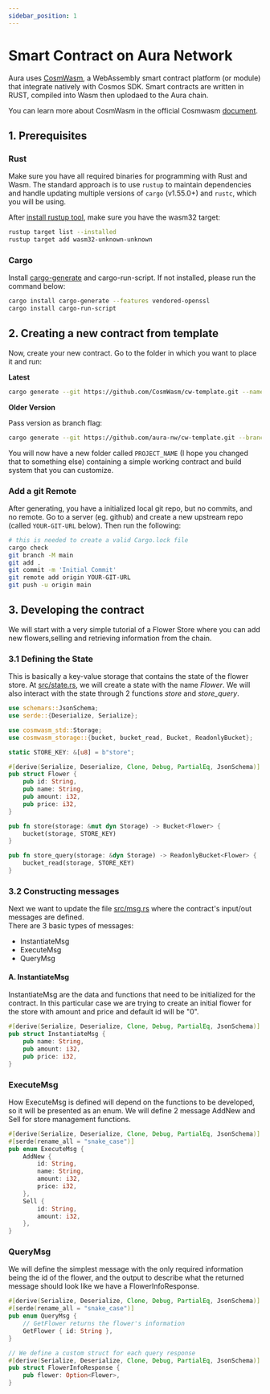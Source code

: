 ```yaml
---
sidebar_position: 1
---
```


# Smart Contract on Aura Network

Aura uses [CosmWasm](https://cosmwasm.com/), a WebAssembly smart contract platform (or module) that integrate natively with Cosmos SDK. Smart contracts are written in RUST, compiled into Wasm then uplodaed to the Aura chain.

You can learn more about CosmWasm in the official Cosmwasm [document](https://docs.cosmwasm.com/docs/1.0/). 

## 1. Prerequisites

### Rust

Make sure you have all required binaries for programming with Rust and Wasm. The standard approach is to use `rustup` to maintain dependencies and handle updating multiple versions of `cargo` (v1.55.0+) and `rustc`, which you will be using.  

After [install rustup tool](https://rustup.rs/), make sure you have the wasm32 target:
```sh
rustup target list --installed
rustup target add wasm32-unknown-unknown
```

### Cargo

Install [cargo-generate](https://github.com/ashleygwilliams/cargo-generate) and cargo-run-script.
If not installed, please run the command below:

```sh
cargo install cargo-generate --features vendored-openssl
cargo install cargo-run-script
```

## 2. Creating a new contract from template

Now, create your new contract.
Go to the folder in which you want to place it and run:

**Latest**

```sh
cargo generate --git https://github.com/CosmWasm/cw-template.git --name PROJECT_NAME
````

**Older Version**

Pass version as branch flag:

```sh
cargo generate --git https://github.com/aura-nw/cw-template.git --branch <version> --name PROJECT_NAME
```

You will now have a new folder called `PROJECT_NAME` (I hope you changed that to something else)
containing a simple working contract and build system that you can customize.

### Add a git Remote

After generating, you have a initialized local git repo, but no commits, and no remote.
Go to a server (eg. github) and create a new upstream repo (called `YOUR-GIT-URL` below).
Then run the following:

```sh
# this is needed to create a valid Cargo.lock file
cargo check
git branch -M main
git add .
git commit -m 'Initial Commit'
git remote add origin YOUR-GIT-URL
git push -u origin main
```

## 3. Developing the contract

We will start with a very simple tutorial of a Flower Store where you can add new flowers,selling and retrieving information from the chain.

### 3.1 Defining the State

This is basically a key-value storage that contains the state of the flower store. 
At [src/state.rs](https://github.com/aura-nw/flower-store-contract/blob/main/src/state.rs), we will create a state with the name _Flower_. We will also interact with the state through 2 functions _store_ and _store_query_.

```Rust
use schemars::JsonSchema;
use serde::{Deserialize, Serialize};

use cosmwasm_std::Storage;
use cosmwasm_storage::{bucket, bucket_read, Bucket, ReadonlyBucket};

static STORE_KEY: &[u8] = b"store";

#[derive(Serialize, Deserialize, Clone, Debug, PartialEq, JsonSchema)]
pub struct Flower {
    pub id: String,
    pub name: String,
    pub amount: i32,
    pub price: i32,
}

pub fn store(storage: &mut dyn Storage) -> Bucket<Flower> {
    bucket(storage, STORE_KEY)
}

pub fn store_query(storage: &dyn Storage) -> ReadonlyBucket<Flower> {
    bucket_read(storage, STORE_KEY)
}
```

### 3.2 Constructing messages

Next we want to update the file [src/msg.rs](https://github.com/aura-nw/flower-store-contract/blob/main/src/msg.rs) where the contract's input/out messages are defined.  
There are 3 basic types of messages:  
- InstantiateMsg
- ExecuteMsg
- QueryMsg

#### A. InstantiateMsg


InstantiateMsg are the data and functions that need to be initialized for the contract. In this particular case we are trying to create an initial flower for the store with amount and price and default id will be "0".  

```Rust
#[derive(Serialize, Deserialize, Clone, Debug, PartialEq, JsonSchema)]
pub struct InstantiateMsg {
    pub name: String,
    pub amount: i32,
    pub price: i32,
}
```

### ExecuteMsg
How ExecuteMsg is defined will depend on the functions to be developed, so it will be presented as an enum. We will define 2 message AddNew and Sell for store management functions.

```Rust
#[derive(Serialize, Deserialize, Clone, Debug, PartialEq, JsonSchema)]
#[serde(rename_all = "snake_case")]
pub enum ExecuteMsg {
    AddNew {
        id: String,
        name: String,
        amount: i32,
        price: i32,
    },
    Sell {
        id: String,
        amount: i32,
    },
}
```

### QueryMsg
We will define the simplest message with the only required information being the id of the flower, and the output to describe what the returned message should look like we have a FlowerInfoResponse.

```Rust
#[derive(Serialize, Deserialize, Clone, Debug, PartialEq, JsonSchema)]
#[serde(rename_all = "snake_case")]
pub enum QueryMsg {
    // GetFlower returns the flower's information
    GetFlower { id: String },
}

// We define a custom struct for each query response
#[derive(Serialize, Deserialize, Clone, Debug, PartialEq, JsonSchema)]
pub struct FlowerInfoResponse {
    pub flower: Option<Flower>,
}
```